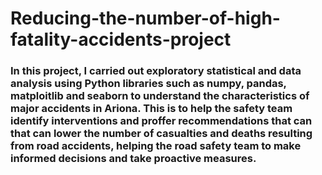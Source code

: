 # Reducing-the-number-of-high-fatality-accidents-project
###  In this project, I carried out exploratory statistical and data analysis using Python libraries such as numpy, pandas, matploitlib and seaborn to understand the characteristics of major accidents in Ariona. This is to help the safety team identify interventions and proffer recommendations that can that can lower the number of casualties and deaths resulting from road accidents, helping the road safety team to make informed decisions and take proactive measures.
